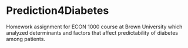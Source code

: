# Prediction4Diabetes
Homework assignment for ECON 1000 course at Brown University which analyzed determinants and factors that affect predictability of diabetes among patients. 
